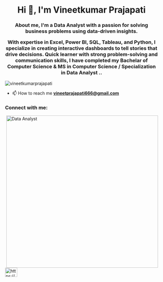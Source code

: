 <h1 align="center">Hi 👋, I'm Vineetkumar Prajapati</h1>
<h3 align="center">About me, I'm a Data Analyst with a passion for solving business problems using data-driven insights.

With expertise in Excel, Power BI, SQL, Tableau, and Python, I specialize in creating interactive dashboards to tell stories that drive decisions. Quick learner with strong problem-solving and communication skills, I have completed my Bachelar of Computer Science & MS in Computer Science / Specialization in Data Analyst ..</h3>

<p align="left"> <img src="https://komarev.com/ghpvc/?username=vineetkumarprajapati&label=Profile%20views&color=0e75b6&style=flat" alt="vineetkumarprajapati" /> </p>

- 📫 How to reach me **vineetprajapati666@gmail.com**

<h3 align="left">Connect with me:</h3>

<img align="right" alt="Data Analyst" width="500" src="https://www.webmdpracticepro.com/wp-content/uploads/sites/13/2021/05/Feature_SEOImprovementPlan_750x500.png">

<p align="left">
<a href="https://www.linkedin.com/in/vineet-kumar-prajapati/" target="blank"><img align="center" src="https://raw.githubusercontent.com/rahuldkjain/github-profile-readme-generator/master/src/images/icons/Social/linked-in-alt.svg" alt="https://www.linkedin.com/in/vineet-kumar-prajapati/" height="30" width="40" /></a>

</p>
